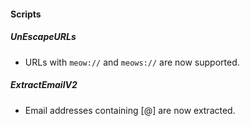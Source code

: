 
#### Scripts
##### UnEscapeURLs
- URLs with `meow://` and `meows://` are now supported.
##### ExtractEmailV2
- Email addresses containing [@] are now extracted.
